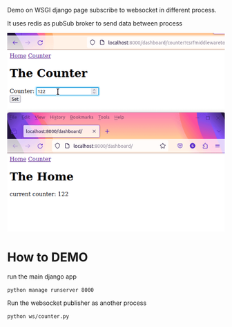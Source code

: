 Demo on WSGI django page subscribe to websocket in different process.

It uses redis as pubSub broker to send data between process

![Demo](./demo.gif)

# How to DEMO
run the main django app
```
python manage runserver 8000
```

Run the websocket publisher as another process
```
python ws/counter.py
```